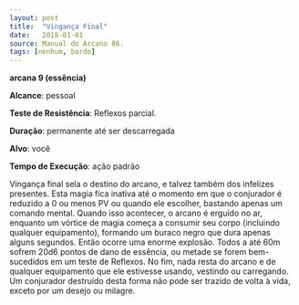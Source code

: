 ```yaml
---
layout: post
title:  "Vingança Final"
date:   2018-01-01
source: Manual do Arcano 86.
tags: [nenhum, bardo]
---
```


**arcana 9 (essência)**

**Alcance**: pessoal

**Teste de Resistência**: Reflexos parcial.

**Duração**: permanente até ser descarregada

**Alvo**: você

**Tempo de Execução**: ação padrão

Vingança final sela o destino do arcano, e talvez também dos infelizes presentes. Esta magia fica inativa até o momento em que o conjurador é reduzido a 0 ou menos PV ou quando ele escolher, bastando apenas um comando mental.
Quando isso acontecer, o arcano é erguido no ar, enquanto um vórtice de magia começa a consumir seu corpo (incluindo qualquer equipamento), formando um buraco negro que dura apenas alguns segundos. Então ocorre uma enorme explosão. Todos a até 60m sofrem 20d6 pontos de dano de essência, ou metade se forem bem-sucedidos em um teste de Reflexos. No fim, nada resta do arcano e de qualquer equipamento que ele estivesse usando, vestindo ou carregando. Um conjurador destruído desta forma não pode ser trazido de volta à vida, exceto por um desejo ou milagre.
